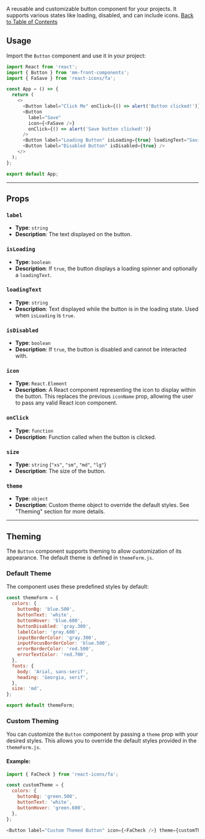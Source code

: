 A reusable and customizable button component for your projects. It supports various states like loading, disabled, and can include icons.
[Back to Table of Contents](#table-of-contents)

## Usage

Import the `Button` component and use it in your project:

```javascript
import React from 'react';
import { Button } from 'mm-front-components';
import { FaSave } from 'react-icons/fa';

const App = () => {
  return (
    <>
      <Button label="Click Me" onClick={() => alert('Button clicked!')} />
      <Button
        label="Save"
        icon={<FaSave />}
        onClick={() => alert('Save button clicked!')}
      />
      <Button label="Loading Button" isLoading={true} loadingText="Saving..." />
      <Button label="Disabled Button" isDisabled={true} />
    </>
  );
};

export default App;
```

---

## Props

### `label`

- **Type**: `string`
- **Description**: The text displayed on the button.

### `isLoading`

- **Type**: `boolean`
- **Description**: If `true`, the button displays a loading spinner and optionally a `loadingText`.

### `loadingText`

- **Type**: `string`
- **Description**: Text displayed while the button is in the loading state. Used when `isLoading` is `true`.

### `isDisabled`

- **Type**: `boolean`
- **Description**: If `true`, the button is disabled and cannot be interacted with.

### `icon`

- **Type**: `React.Element`
- **Description**: A React component representing the icon to display within the button. This replaces the previous `iconName` prop, allowing the user to pass any valid React icon component.

### `onClick`

- **Type**: `function`
- **Description**: Function called when the button is clicked.

### `size`

- **Type**: `string` (`"xs"`, `"sm"`, `"md"`, `"lg"`)
- **Description**: The size of the button.

### `theme`

- **Type**: `object`
- **Description**: Custom theme object to override the default styles. See "Theming" section for more details.

---

## Theming

The `Button` component supports theming to allow customization of its appearance. The default theme is defined in `themeForm.js`.

### Default Theme

The component uses these predefined styles by default:

```javascript
const themeForm = {
  colors: {
    buttonBg: 'blue.500',
    buttonText: 'white',
    buttonHover: 'blue.600',
    buttonDisabled: 'gray.300',
    labelColor: 'gray.600',
    inputBorderColor: 'gray.300',
    inputFocusBorderColor: 'blue.500',
    errorBorderColor: 'red.500',
    errorTextColor: 'red.700',
  },
  fonts: {
    body: 'Arial, sans-serif',
    heading: 'Georgia, serif',
  },
  size: 'md',
};

export default themeForm;
```

### Custom Theming

You can customize the `Button` component by passing a `theme` prop with your desired styles. This allows you to override the default styles provided in the `themeForm.js`.

#### Example:

```javascript
import { FaCheck } from 'react-icons/fa';

const customTheme = {
  colors: {
    buttonBg: 'green.500',
    buttonText: 'white',
    buttonHover: 'green.600',
  },
};

<Button label="Custom Themed Button" icon={<FaCheck />} theme={customTheme} />;
```
